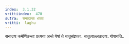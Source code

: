 ```yaml
---
index:  3.1.32
vrittiindex:  470
sutra:  सनाद्यन्ता धातवः
vritti:  laghu 
---
```


सनादयः कमेर्णिङन्ताः प्रत्यया अन्ते येषां ते धातुसंज्ञकाः. धातुत्वाल्लडादयः. गोपायति..

